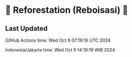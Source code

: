
# 🌳 Reforestation (Reboisasi) 🌲

## Last Updated

GitHub Actions time: Wed Oct  9 07:19:19 UTC 2024

Indonesia/Jakarta time: Wed Oct  9 14:19:19 WIB 2024
